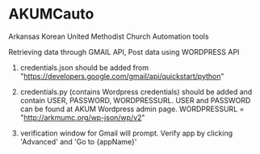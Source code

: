 # AKUMCauto
Arkansas Korean United Methodist Church Automation tools

Retrieving data through GMAIL API, 
Post data using WORDPRESS API

1. credentials.json should be added from "https://developers.google.com/gmail/api/quickstart/python"
2. credentials.py (contains Wordpress credentials) should be added and contain USER, PASSWORD, WORDPRESSURL.
        USER and PASSWORD can be found at AKUM Wordpress admin page.
        WORDPRESSURL = "http://arkmumc.org/wp-json/wp/v2"
        
3. verification window for Gmail will prompt. Verify app by clicking 'Advanced' and 'Go to {appName}' 
